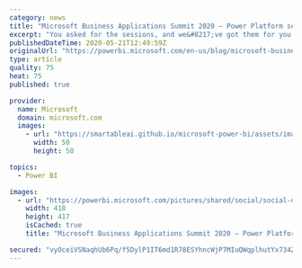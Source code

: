 ```yaml
---
category: news
title: "Microsoft Business Applications Summit 2020 – Power Platform sessions quick reference"
excerpt: "You asked for the sessions, and we&#8217;ve got them for you! View over 50 great sessions from the Microsoft Business Applications Summit 2020. Here&#8217;s the Power Platform sessions quick reference blog"
publishedDateTime: 2020-05-21T12:49:59Z
originalUrl: "https://powerbi.microsoft.com/en-us/blog/microsoft-business-applications-summit-2020-power-platform-sessions-quick-reference/"
type: article
quality: 75
heat: 75
published: true

provider:
  name: Microsoft
  domain: microsoft.com
  images:
    - url: "https://smartableai.github.io/microsoft-power-bi/assets/images/organizations/microsoft.com-50x50.jpg"
      width: 50
      height: 50

topics:
  - Power BI

images:
  - url: "https://powerbi.microsoft.com/pictures/shared/social/social-default-image.png"
    width: 418
    height: 417
    isCached: true
    title: "Microsoft Business Applications Summit 2020 – Power Platform sessions quick reference"

secured: "vyOceiVSNaqhUb6Pq/f5DylP1IT6md1R78ESYhncWjP7MIuQWqplhutYx734ZCth+YGvfFesHau42crXxFwM5iWYUGjnWs/04avWitLYbPkjZS2DHXqSZs8lvaaJoGkqqgtRPgHkPKg5nJZvT11ssdaI8PrJd4sY1ghLX71RuN9y+jGdS35wCpMEj3w4T544dZ7/Qb2CNd+7Ly7+6pslbxMZvOW2KqZcjNcu3DfLRzw1yQF+7gH6FNjGYRHYPnQvCPnN6Lx3UkHvOGpfUN8T+yzK4lfTuCSUqAz/vz+juudYmsiKADtW7b/McLX6qGM2kc536zZT9lL2tGHIjjHUag==;0Tl9GKC9dKaeR0KfPruvvw=="
---
```


